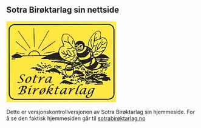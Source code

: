 ## Sotra Birøktarlag sin nettside
![Logo](assets/logo.jpg)

Dette er versjonskontrollversjonen av Sotra Birøktarlag sin hjemmeside. For å  se den faktisk hjemmesiden går til [sotrabirøktarlag.no](https://sotrabirøktarlag.no)
